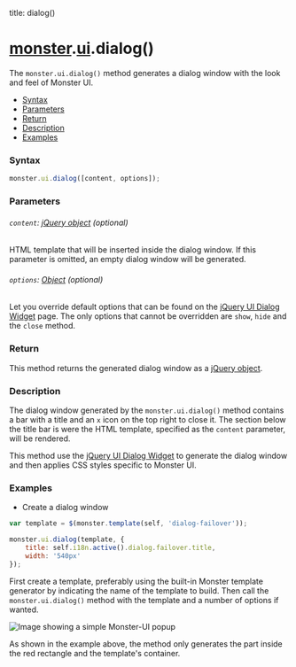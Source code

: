 title: dialog()

# [monster][monster].[ui][ui].dialog()
The `monster.ui.dialog()` method generates a dialog window with the look and feel of Monster UI.

* [Syntax](#syntax)
* [Parameters](#parameters)
* [Return](#return)
* [Description](#description)
* [Examples](#examples)

### Syntax
```javascript
monster.ui.dialog([content, options]);
```

### Parameters

###### `content`: [jQuery object][jquery] (optional)

HTML template that will be inserted inside the dialog window. If this parameter is omitted, an empty dialog window will be generated.

###### `options`: [Object][object_literal] (optional)

Let you override default options that can be found on the [jQuery UI Dialog Widget][dialog_widget] page. The only options that cannot be overridden are `show`, `hide` and the `close` method.

### Return
This method returns the generated dialog window as a [jQuery object][jquery].

### Description
The dialog window generated by the `monster.ui.dialog()` method contains a bar with a title and an `x` icon on the top right to close it. The section below the title bar is were the HTML template, specified as the `content` parameter, will be rendered.

This method use the [jQuery UI Dialog Widget][dialog_widget] to generate the dialog window and then applies CSS styles specific to Monster UI.

### Examples
* Create a dialog window
```javascript
var template = $(monster.template(self, 'dialog-failover'));

monster.ui.dialog(template, {
    title: self.i18n.active().dialog.failover.title,
    width: '540px'
});
```

First create a template, preferably using the built-in Monster template generator by indicating the name of the template to build. Then call the `monster.ui.dialog()` method with the template and a number of options if wanted.

![Image showing a simple Monster-UI popup](http://i.imgur.com/bEdqrcJ.png)

As shown in the example above, the method only generates the part inside the red rectangle and the template's container.

[monster]: ../../monster.md
[ui]: ../ui.md

[jquery]: http://api.jquery.com/Types/#jQuery
[object_literal]: https://developer.mozilla.org/en-US/docs/Web/JavaScript/Guide/Values,_variables,_and_literals#Object_literals
[dialog_widget]: http://api.jqueryui.com/dialog/

